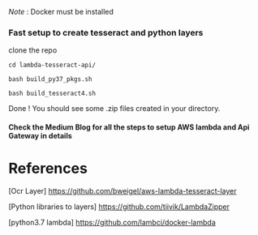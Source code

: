 *Note* : Docker must be installed 

### Fast setup to create tesseract and python layers

clone the repo

```cd lambda-tesseract-api/```

```bash build_py37_pkgs.sh```

```bash build_tesseract4.sh```

Done ! You should see some .zip files created in your directory.

#### Check the Medium Blog for all the steps to setup AWS lambda and Api Gateway in details

# References

[Ocr Layer] https://github.com/bweigel/aws-lambda-tesseract-layer

[Python libraries to layers] https://github.com/tiivik/LambdaZipper

[python3.7 lambda] https://github.com/lambci/docker-lambda
